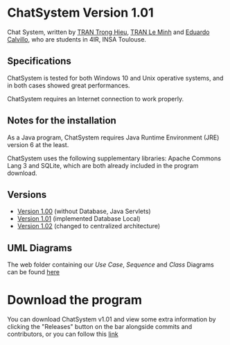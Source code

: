 # ChatSystem Version 1.01

Chat System, written by [TRAN Trong Hieu](https://github.com/kuro10), [TRAN Le Minh](https://github.com/tranleminh) and [Eduardo Calvillo](https://github.com/EduardoCalvillo), who are students in 4IR, INSA Toulouse.

## Specifications

ChatSystem is tested for both Windows 10 and Unix operative systems, and in both cases showed great performances.

ChatSystem requires an Internet connection to work properly.
 
## Notes for the installation

As a Java program, ChatSystem requires Java Runtime Environment (JRE) version 6 at the least.

ChatSystem uses the following supplementary libraries: Apache Commons Lang 3 and SQLite, which are both already included in the program download.

## Versions

* [Version 1.00](https://github.com/kuro10/ChatSystem/tree/f5f8efe967c91c0e383f3139d95c44cc9bb6c4b1) (without Database, Java Servlets)
* [Version 1.01](#) (implemented Database Local)
* [Version 1.02](https://github.com/EduardoCalvillo/ServletSystem.git) (changed to centralized architecture)

## UML Diagrams

The web folder containing our <i>Use Case</i>, <i>Sequence</i> and <i>Class</i> Diagrams can be found [here](https://drive.google.com/open?id=1cEOvVFRTnsMx5j1cMP3dhKvHZKwD9bjw) 

# Download the program

You can download ChatSystem v1.01 and view some extra information by clicking the "Releases" button on the bar alongside commits and contributors, or you can follow this [link](https://www.github.com/Kuro10/ChatSystem/releases) 




